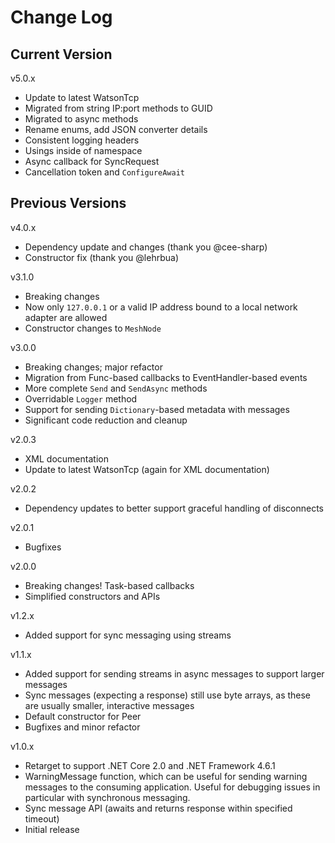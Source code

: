 # Change Log

## Current Version

v5.0.x

- Update to latest WatsonTcp
- Migrated from string IP:port methods to GUID
- Migrated to async methods
- Rename enums, add JSON converter details
- Consistent logging headers
- Usings inside of namespace
- Async callback for SyncRequest
- Cancellation token and ```ConfigureAwait```

## Previous Versions

v4.0.x

- Dependency update and changes (thank you @cee-sharp)
- Constructor fix (thank you @lehrbua)

v3.1.0

- Breaking changes
- Now only ```127.0.0.1``` or a valid IP address bound to a local network adapter are allowed
- Constructor changes to ```MeshNode```

v3.0.0

- Breaking changes; major refactor
- Migration from Func-based callbacks to EventHandler-based events
- More complete ```Send``` and ```SendAsync``` methods
- Overridable ```Logger``` method
- Support for sending ```Dictionary```-based metadata with messages
- Significant code reduction and cleanup

v2.0.3

- XML documentation
- Update to latest WatsonTcp (again for XML documentation)

v2.0.2

- Dependency updates to better support graceful handling of disconnects

v2.0.1

- Bugfixes

v2.0.0

- Breaking changes!  Task-based callbacks
- Simplified constructors and APIs

v1.2.x

- Added support for sync messaging using streams

v1.1.x

- Added support for sending streams in async messages to support larger messages
- Sync messages (expecting a response) still use byte arrays, as these are usually smaller, interactive messages
- Default constructor for Peer
- Bugfixes and minor refactor

v1.0.x

- Retarget to support .NET Core 2.0 and .NET Framework 4.6.1
- WarningMessage function, which can be useful for sending warning messages to the consuming application.  Useful for debugging issues in particular with synchronous messaging.
- Sync message API (awaits and returns response within specified timeout)
- Initial release

